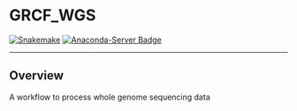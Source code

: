 # GRCF_WGS
[![Snakemake](https://img.shields.io/badge/snakemake-≥6.1.0-brightgreen.svg?style=flat)](https://snakemake.readthedocs.io)
[![Anaconda-Server
Badge](https://anaconda.org/anaconda/anaconda/badges/version.svg)](https://anaconda.org/anaconda/anaconda)

--------

## Overview

A workflow to process whole genome sequencing data

<!-- ![workflow](chart/dag.svg) -->

